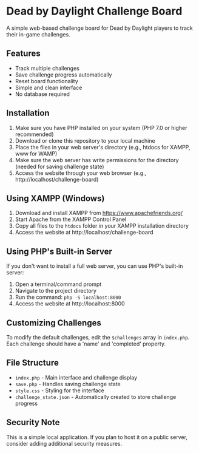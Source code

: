 # Dead by Daylight Challenge Board

A simple web-based challenge board for Dead by Daylight players to track their in-game challenges.

## Features

- Track multiple challenges
- Save challenge progress automatically
- Reset board functionality
- Simple and clean interface
- No database required

## Installation

1. Make sure you have PHP installed on your system (PHP 7.0 or higher recommended)
2. Download or clone this repository to your local machine
3. Place the files in your web server's directory (e.g., htdocs for XAMPP, www for WAMP)
4. Make sure the web server has write permissions for the directory (needed for saving challenge state)
5. Access the website through your web browser (e.g., http://localhost/challenge-board)

## Using XAMPP (Windows)

1. Download and install XAMPP from https://www.apachefriends.org/
2. Start Apache from the XAMPP Control Panel
3. Copy all files to the `htdocs` folder in your XAMPP installation directory
4. Access the website at http://localhost/challenge-board

## Using PHP's Built-in Server

If you don't want to install a full web server, you can use PHP's built-in server:

1. Open a terminal/command prompt
2. Navigate to the project directory
3. Run the command: `php -S localhost:8000`
4. Access the website at http://localhost:8000

## Customizing Challenges

To modify the default challenges, edit the `$challenges` array in `index.php`. Each challenge should have a 'name' and 'completed' property.

## File Structure

- `index.php` - Main interface and challenge display
- `save.php` - Handles saving challenge state
- `style.css` - Styling for the interface
- `challenge_state.json` - Automatically created to store challenge progress

## Security Note

This is a simple local application. If you plan to host it on a public server, consider adding additional security measures. 